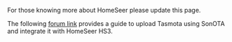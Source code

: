 For those knowing more about HomeSeer please update this page.

The following [forum link](https://forums.homeseer.com/showpost.php?p=1335412&postcount=60) provides a guide to upload Tasmota using SonOTA and integrate it with HomeSeer HS3.